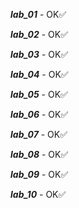 ***lab_01*** - OK✅

***lab_02*** - OK✅

***lab_03*** - OK✅

***lab_04*** - OK✅

***lab_05*** - OK✅

***lab_06*** - OK✅

***lab_07*** - OK✅

***lab_08*** - OK✅

***lab_09*** - OK✅

***lab_10*** - OK✅
